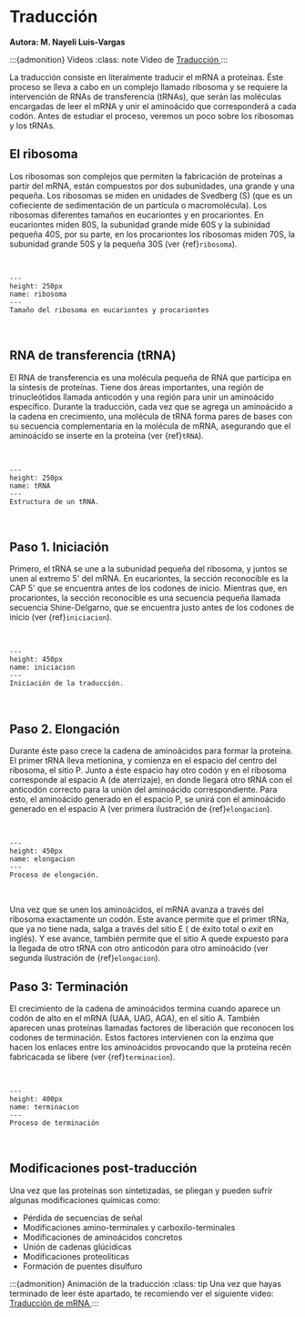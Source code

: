 # Traducción
**Autora: M. Nayeli Luis-Vargas**

:::{admonition} Videos
:class: note
Video de <a href = "https://drive.google.com/file/d/182dT8FwbI17KaeZ5Fq7TUuGw1hAI1Thb/view?usp=sharing"> Traducción </a>
:::

La traducción consiste en literalmente traducir el mRNA a proteínas. Éste proceso se lleva a cabo en un complejo llamado ribosoma y se requiere la intervención de RNAs de transferencia (tRNAs), que serán las moléculas encargadas de leer el mRNA y unir el aminoácido que corresponderá a cada codón. Antes de estudiar el proceso, veremos un poco sobre los ribosomas y los tRNAs.

## El ribosoma
Los ribosomas son complejos que permiten la fabricación de proteínas a partir del mRNA, están compuestos por dos subunidades, una grande y una pequeña. Los ribosomas se miden en unidades de Svedberg (S) (que es un cofieciente de sedimentación de un partícula o macromolécula). Los ribosomas diferentes tamaños en eucariontes y en procariontes. En eucariontes miden 80S, la subunidad grande mide 60S y la subinidad pequeña 40S, por su parte, en los procariontes los ribosomas miden 70S, la subunidad grande 50S y la pequeña 30S (ver {ref}`ribosoma`).

<br>

```{figure} ../images/ribosoma_tamaño.png
---
height: 250px
name: ribosoma
---
Tamaño del ribosoma en eucariontes y procariontes
```
<br>

## RNA de transferencia (tRNA)
El RNA de transferencia es una molécula pequeña de RNA que participa en la síntesis de proteínas. Tiene dos áreas importantes, una región de trinucleótidos llamada anticodón y una región para unir un aminoácido específico. Durante la traducción, cada vez que se agrega un aminoácido a la cadena en crecimiento, una molécula de tRNA forma pares de bases con su secuencia complementaria en la molécula de mRNA, asegurando que el aminoácido se inserte en la proteína (ver {ref}`tRNA`).

<br>

```{figure} ../images/tRNA.png
---
height: 250px
name: tRNA
---
Estructura de un tRNA.
```
<br>

## Paso 1. Iniciación

Primero, el tRNA se une a la subunidad pequeña del ribosoma, y juntos se unen al extremo 5' del mRNA. En eucariontes, la sección reconocible es la CAP 5' que se encuentra antes de los codones de inicio. Mientras que, en procariontes, la sección reconocible es una secuencia pequeña llamada secuencia Shine-Delgarno, que se encuentra justo antes de los codones de inicio (ver {ref}`iniciacion`).

<br>

```{figure} ../images/traduccion_iniciacion.png
---
height: 450px
name: iniciacion
---
Iniciación de la traducción.
```
<br>

## Paso 2. Elongación
Durante éste paso crece la cadena de aminoácidos para formar la proteína. El primer tRNA lleva metionina, y comienza en el espacio del centro del ribosoma, el sitio P. Junto a éste espacio hay otro codón y en el ribosoma corresponde al espacio A (de aterrizaje), en donde llegará otro tRNA con el anticodón correcto para la unión del aminoácido correspondiente. Para esto, el aminoácido generado en el espacio P, se unirá con el aminoácido generado en el espacio A (ver primera ilustración de {ref}`elongacion`).

<br>

```{figure} ../images/traduccion_elongacion.png
---
height: 450px
name: elongacion
---
Proceso de elongación.
```
<br>

Una vez que se unen los aminoácidos, el mRNA avanza a través del ribosoma exactamente un codón. Este avance permite que el primer tRNa, que ya no tiene nada, salga a través del sitio E ( de éxito total o *exit* en inglés). Y ese avance, también permite que el sitio A quede expuesto para la llegada de otro tRNA con otro anticodón para otro aminoácido (ver segunda ilustración de {ref}`elongacion`).

## Paso 3: Terminación
El crecimiento de la cadena de aminoácidos termina cuando aparece un codón de alto en el mRNA (UAA, UAG, AGA), en el sitio A. También aparecen unas proteínas llamadas factores de liberación que reconocen los codones de terminación. Estos factores intervienen con la enzima que hacen los enlaces entre los aminoácidos provocando que la proteína recén fabricacada se libere (ver {ref}`terminacion`).

<br>

```{figure} ../images/traduccion_terminacion.png
---
height: 400px
name: terminacion
---
Proceso de terminación
```
<br>

## Modificaciones post-traducción
Una vez que las proteínas son sintetizadas, se pliegan y pueden sufrir algunas modificaciones químicas como:

* Pérdida de secuencias de señal
* Modificaciones amino-terminales y carboxilo-terminales
* Modificaciones de aminoácidos concretos
* Unión de cadenas glúcidicas
* Modificaciones proteolíticas
* Formación de puentes disulfuro

:::{admonition} Animación de la traducción
:class: tip
Una vez que hayas terminado de leer éste apartado, te recomiendo ver el siguiente video: <a href = "https://www.youtube.com/watch?v=TfYf_rPWUdY">Traducción de mRNA </a>
:::
